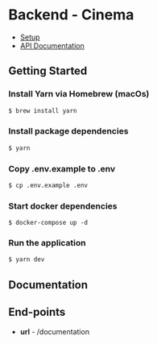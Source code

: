 # Backend - Cinema

- [Setup](#setup)
- [API Documentation](#api-documentation)


## <a name="setup"></a> Getting Started

### Install Yarn via Homebrew (macOs)

```sh
$ brew install yarn
```

### Install package dependencies

```sh
$ yarn
```

### Copy .env.example to .env

```sh
$ cp .env.example .env
```

### Start docker dependencies

```
$ docker-compose up -d
```

### Run the application

```sh
$ yarn dev
```
## <a name="documentation"></a> Documentation

## End-points
  - **url** - /documentation

